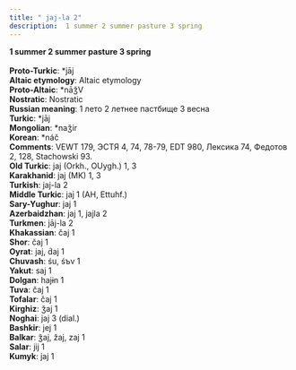 ```yaml
---
title: " jaj-la 2"
description:  1 summer 2 summer pasture 3 spring
---
```

<strong> 1 summer 2 summer pasture 3 spring</strong><br><br>
<strong>Proto-Turkic</strong>:  *jāj<br>
<strong>Altaic etymology</strong>:  Altaic etymology<br>
<strong> Proto-Altaic</strong>:  *nāǯV<br>
<strong>Nostratic</strong>:  Nostratic<br>
<strong>Russian meaning</strong>:  1 лето 2 летнее пастбище 3 весна<br>
<strong>Turkic</strong>:  *jāj<br>
<strong>Mongolian</strong>:  *naǯir<br>
<strong>Korean</strong>:  *náč<br>
<strong>Comments</strong>:  VEWT 179, ЭСТЯ 4, 74, 78-79, EDT 980, Лексика 74, Федотов 2, 128, Stachowski 93.<br>
<strong>Old Turkic</strong>:  jaj (Orkh., OUygh.) 1, 3<br>
<strong>Karakhanid</strong>:  jaj (MK) 1, 3<br>
<strong>Turkish</strong>:  jaj-la 2<br>
<strong>Middle Turkic</strong>:  jaj 1 (AH, Ettuhf.)<br>
<strong>Sary-Yughur</strong>:  jaj 1<br>
<strong>Azerbaidzhan</strong>:  jaj 1, jajla 2<br>
<strong>Turkmen</strong>:  jāj-la 2<br>
<strong>Khakassian</strong>:  čaj 1<br>
<strong>Shor</strong>:  čaj 1<br>
<strong>Oyrat</strong>:  jaj, d́aj 1<br>
<strong>Chuvash</strong>:  śu, śъv 1<br>
<strong>Yakut</strong>:  saj 1<br>
<strong>Dolgan</strong>:  hajɨn 1<br>
<strong>Tuva</strong>:  čaj 1<br>
<strong>Tofalar</strong>:  čaj 1<br>
<strong>Kirghiz</strong>:  ǯaj 1<br>
<strong>Noghai</strong>:  jaj 3 (dial.)<br>
<strong>Bashkir</strong>:  jej 1<br>
<strong>Balkar</strong>:  ǯaj, žaj, zaj 1<br>
<strong>Salar</strong>:  jij 1<br>
<strong>Kumyk</strong>:  jaj 1<br>


